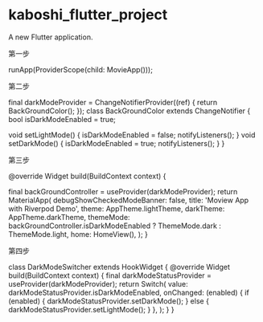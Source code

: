 # kaboshi_flutter_project

A new Flutter application.


第一步 

runApp(ProviderScope(child: MovieApp()));

第二步

final darkModeProvider = ChangeNotifierProvider<BackGroundColor>((ref) {
  return BackGroundColor();
});
class BackGroundColor extends ChangeNotifier {
  bool isDarkModeEnabled = true;

  void setLightMode() {
    isDarkModeEnabled = false;
    notifyListeners();
  }
  void setDarkMode() {
    isDarkModeEnabled = true;
    notifyListeners();
  }
}

第三步

@override
Widget build(BuildContext context) {
  
  final backGroundController = useProvider(darkModeProvider);
  return MaterialApp(
    debugShowCheckedModeBanner: false,
    title: 'Moview App with Riverpod Demo',
    theme: AppTheme.lightTheme,
    darkTheme: AppTheme.darkTheme,
    themeMode: backGroundController.isDarkModeEnabled
        ? ThemeMode.dark
        : ThemeMode.light,
    home: HomeView(),
  );
}

第四步

class DarkModeSwitcher extends HookWidget {
  @override
  Widget build(BuildContext context) {
    final darkModeStatusProvider = useProvider(darkModeProvider);
    return Switch(
      value: darkModeStatusProvider.isDarkModeEnabled,
      onChanged: (enabled) {
        if (enabled) {
          darkModeStatusProvider.setDarkMode();
        } else {
          darkModeStatusProvider.setLightMode();
        }
      },
    );
  }
}
